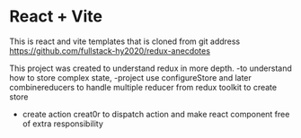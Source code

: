 # React + Vite

This is react and vite templates that is cloned from git address 
https://github.com/fullstack-hy2020/redux-anecdotes

This project was created to understand redux in more depth.
-to understand how to store complex state, 
-project use configureStore and later combinereducers to handle multiple reducer from redux toolkit to create store
- create action creat0r to dispatch action and make react component free of extra responsibility 





